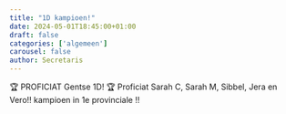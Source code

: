 ```yaml
---
title: "1D kampioen!"
date: 2024-05-01T18:45:00+01:00
draft: false
categories: ['algemeen']
carousel: false
author: Secretaris
---
```

🏆 PROFICIAT Gentse 1D! 🏆 
Proficiat Sarah C, Sarah M, Sibbel, Jera en Vero!!
kampioen in 1e provinciale !!